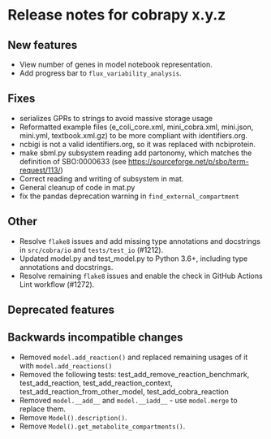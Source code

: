 # Release notes for cobrapy x.y.z

## New features

* View number of genes in model notebook representation.
* Add progress bar to `flux_variability_analysis`. 

## Fixes

* serializes GPRs to strings to avoid massive storage usage
* Reformatted example files (e_coli_core.xml, mini_cobra.xml, mini.json, mini.yml, textbook.xml.gz) to be more compliant with identifiers.org.
* ncbigi is not a valid identifiers.org, so it was replaced with ncbiprotein.
* make sbml.py subsystem reading add partonomy, which matches the definition
  of SBO:0000633 (see https://sourceforge.net/p/sbo/term-request/113/)
* Correct reading and writing of subsystem in mat.
* General cleanup of code in mat.py
* fix the pandas deprecation warning in `find_external_compartment`

## Other

* Resolve `flake8` issues and add missing type annotations and docstrings in `src/cobra/io` and `tests/test_io` (#1212).
* Updated model.py and test_model.py to Python 3.6+, including type annotations and docstrings.
* Resolve remaining `flake8` issues and enable the check in GitHub Actions Lint workflow (#1272).

## Deprecated features

## Backwards incompatible changes
* Removed `model.add_reaction()` and replaced remaining usages of it with `model.add_reactions()`
* Removed the following tests: test_add_remove_reaction_benchmark, test_add_reaction,
  test_add_reaction_context, test_add_reaction_from_other_model, test_add_cobra_reaction
* Removed `model.__add__` and `model.__iadd__` - use `model.merge` to replace them.
* Remove `Model().description()`.
* Remove `Model().get_metabolite_compartments()`.
